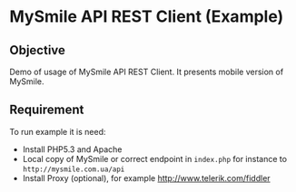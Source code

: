MySmile API REST Client (Example)
=================================

Objective
---------
Demo of usage of MySmile API REST Client. 
It presents mobile version of MySmile. 

Requirement
-----------
To run example it is need:
  * Install PHP5.3 and Apache
  * Local copy of MySmile or correct endpoint in ```index.php``` for instance to ```http://mysmile.com.ua/api```
  * Install Proxy (optional), for example http://www.telerik.com/fiddler
